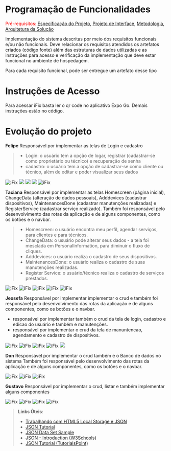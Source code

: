 # Programação de Funcionalidades

<span style="color:red">Pré-requisitos: <a href="../docs/02-Especificação do Projeto.md"> Especificação do Projeto</a></span>, <a href="../docs/04-Projeto de Interface.md"> Projeto de Interface</a>, <a href="../docs/03-Metodologia.md"> Metodologia</a>, <a href="../docs/05-Arquitetura da Solução.md"> Arquitetura da Solução</a>

Implementação do sistema descritas por meio dos requisitos funcionais e/ou não funcionais. Deve relacionar os requisitos atendidos os artefatos criados (código fonte) além das estruturas de dados utilizadas e as instruções para acesso e verificação da implementação que deve estar funcional no ambiente de hospedagem.

Para cada requisito funcional, pode ser entregue um artefato desse tipo

# Instruções de Acesso

Para acessar iFix basta <!--executar o comando npm install e npm start na pasta iFix e--> ler o qr code no aplicativo Expo Go. Demais instruções estão no código.


# Evolução do projeto

**Felipe**
Responsável por implementar as telas de Login e cadastro 
> - Login: o usuário tem a opção de logar, registrar (cadastrar-se como proprietário ou técnico) e recuperação de senha
> - cadastro: o usuário tem a opção de cadastrar-se como cliente ou técnico, além de editar e poder visualizar seus dados

![iFix](../docs/img/iFix-Wireframe/wp02login.png) ![](../docs/img/iFix-Wireframe/wp03criarusuario.png) ![](../docs/img/iFix-Wireframe/wp04editarusuario.png) ![](../docs/img/iFix-Wireframe/wp05visualizarusuario.png) ![iFix](../docs/img/iFix-Wireframe/wp10cancelarcadastrodeusuario.png)

**Taciana**
Responsável por implementar as telas Homescreen (página inicial), ChangeData (alteração de dados pessoais), Adddevices (cadastrar dispositivos), MaintenancesDone (cadastrar manutenções realizadas) e RegisterService (cadastrar serviço realizado). Também foi responsável pelo desenvolvimento das rotas da aplicação e de alguns componentes, como os botões e o navbar.

> - Homescreen: o usuário encontra meu perfil, agendar serviços, para clientes e para técnicos.
> - ChangeData: o usuário pode alterar seus dados - a tela foi mesclada em PersonalInformation, para diminuir o fluxo de cliques.
> - Adddevices: o usuário realiza o cadastro de seus dispositivos.
> - MaintenancesDone: o usuário realiza o cadastro de suas manutenções realizadas. 
> - Register Service: o usuário/técnico realiza o cadastro de serviços prestados. 

![iFix](../docs/img/iFix-Wireframe/wp06listaros.png ) ![iFix](../docs/img/iFix-Wireframe/wp07criaros.png) ![iFix](../docs/img/iFix-Wireframe/wp08editaros.png) ![iFix](../docs/img/iFix-Wireframe/wp09visualizaros.png) ![iFix](../docs/img/iFix-Wireframe/wp11cancelandoos.png )

**Jeosefa**
Responsável por implementar implementar o crud e também foi responsável pelo desenvolvimento das rotas da aplicação e de alguns componentes, como os botões e o navbar.
- responsável por implementar também o crud da tela de login, cadastro e edicao do usuário e também e manutenções. 
- responsável por implementar o crud da tela de manuntencao, agendamento e cadastro de dispositivos.

![iFix](../docs/img/iFix-Wireframe/wp02login.png ) ![iFix](../docs/img/iFix-Wireframe/wp07criaros.png) ![iFix](../docs/img/iFix-Wireframe/wp12statusdoreparo.png ) ![iFix](../docs/img/iFix-Wireframe/wp02login.png) ![](../docs/img/iFix-Wireframe/wp03criarusuario.png)

**Don**
Responsável por implementar o crud também e o Banco de dados no sistema Também foi responsável pelo desenvolvimento das rotas da aplicação e de alguns componentes, como os botões e o navbar.

![iFix](../docs/img/iFix-Wireframe/wp01loading.png ) ![iFix](../docs/img/iFix-Wireframe/wp07criaros.png) ![iFix](../docs/img/iFix-Wireframe/wp06listaros.png )

**Gustavo**
Responsável por implementar o crud, listar e também implementar alguns componentes

![iFix](../docs/img/iFix-Wireframe/wp12statusdoreparo.png) ![iFix](../docs/img/iFix-Wireframe/wp13autorizaros.png) ![iFix](../docs/img/iFix-Wireframe/wp14negarautorizacaoos.png) ![iFix](../docs/img/iFix-Wireframe/wp01loading.png)





> **Links Úteis**:
>
> - [Trabalhando com HTML5 Local Storage e JSON](https://www.devmedia.com.br/trabalhando-com-html5-local-storage-e-json/29045)
> - [JSON Tutorial](https://www.w3resource.com/JSON)
> - [JSON Data Set Sample](https://opensource.adobe.com/Spry/samples/data_region/JSONDataSetSample.html)
> - [JSON - Introduction (W3Schools)](https://www.w3schools.com/js/js_json_intro.asp)
> - [JSON Tutorial (TutorialsPoint)](https://www.tutorialspoint.com/json/index.htm)